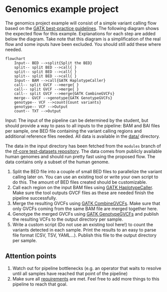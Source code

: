 # Genomics example project

The genomics project example will consist of a simple variant calling flow based on the [GATK best-practice guidelines](https://gatk.broadinstitute.org/hc/en-us/articles/360035535932-Germline-short-variant-discovery-SNPs-Indels). The following diagram shows the expected flow for this example. Explanations for each step are added below the diagram. Take note that this diagram is a simplification of the real flow and some inputs have been excluded. You should still add these where needed.

```mermaid
flowchart
    Input-- BED -->split{Split the BED}
    split-- split BED -->call{ }
    split-- split BED -->call{ }
    split-- split BED -->call{ }
    Input-- BAM -->call{GATK HaplotypeCaller}
    call-- split GVCF -->merge{ }
    call-- split GVCF -->merge{ }
    call-- split GVCF -->merge{GATK CombineGVCFs}
    merge-- GVCF -->genotype{GATK GenotypeGVCFs}
    genotype-- VCF -->count{Count variants}
    genotype-- VCF -->Output
    count-- TXT -->Output
```

Input: The input of the pipeline can be determined by the student, but should provide a way to pass to all inputs to the pipeline: BAM and BAI files per sample, one BED file containing the variant calling regions and additional reference files needed. All data is available in the [data/](./data/) directory.

The data in the input directory has been fetched from the `modules` branch of the [nf-core test-datasets repository](https://github.com/nf-core/test-datasets/tree/modules). The data comes from publicly available human genomes and should run pretty fast using the proposed flow. The data contains only a subset of the human genome.

1. Split the BED file into a couple of small BED files to parallelize the variant calling later on. You can use an existing tool or write your own script to do this. The amount of BED files created should be customizable.
2. Call each region on the input BAM files using [GATK HaplotypeCaller](https://gatk.broadinstitute.org/hc/en-us/articles/360037225632-HaplotypeCaller). Make sure the tool outputs GVCF files as these are needed finish the pipeline successfully.
3. Merge the resulting GVCFs using [GATK CombineGVCFs](https://gatk.broadinstitute.org/hc/en-us/articles/360037593911-CombineGVCFs). Make sure that only GVCFs coming from the same BAM file are merged together here.
4. Genotype the merged GVCFs using [GATK GenotypeGVCFs](https://gatk.broadinstitute.org/hc/en-us/articles/360037057852-GenotypeGVCFs) and publish the resulting VCFs to the output directory per sample.
5. Write a custom script (Do not use an existing tool here!) to count the variants detected in each sample. Print the results to an easy to parse file format (CSV, TSV, YAML...). Publish this file to the output directory per sample.

## Attention points

1. Watch out for pipeline bottlenecks (e.g. an operator that waits to resolve until all samples have reached that point of the pipeline)
2. Make sure all [requirements](../../README.md) are met. Feel free to add more things to this pipeline to reach that goal.